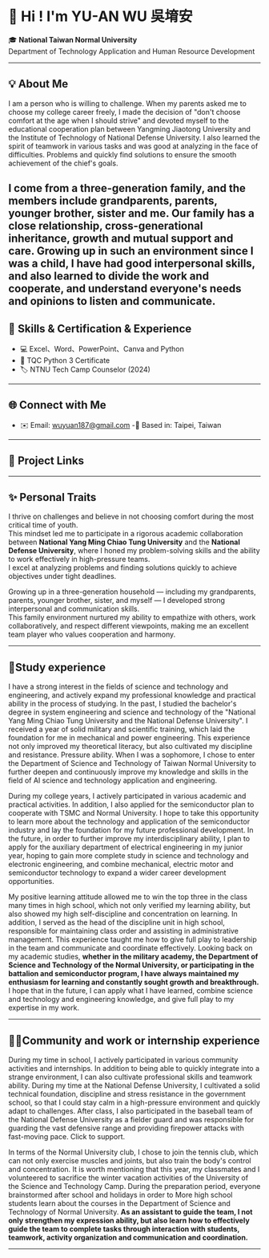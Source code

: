# 👋 Hi ! I'm YU-AN WU 吳堉安

🎓 **National Taiwan Normal University**  
Department of Technology Application and Human Resource Development

---

## 💡 About Me

I am a person who is willing to challenge. When my parents asked me to choose my college career freely, I made the decision of "don't choose comfort at the age when I should strive" and devoted myself to the educational cooperation plan between Yangming Jiaotong University and the Institute of Technology of National Defense University. I also learned the spirit of teamwork in various tasks and was good at analyzing in the face of difficulties. Problems and quickly find solutions to ensure the smooth achievement of the chief's goals.

I come from a three-generation family, and the members include grandparents, parents, younger brother, sister and me. Our family has a close relationship, cross-generational inheritance, growth and mutual support and care. Growing up in such an environment since I was a child, I have had good interpersonal skills, and also learned to divide the work and cooperate, and understand everyone's needs and opinions to listen and communicate.
---

## 🧠 Skills & Certification & Experience

- 💻 Excel、Word、PowerPoint、Canva and Python  
- 📜 TQC Python 3 Certificate
- 🏷️ NTNU Tech Camp Counselor (2024)
---

## 🌐 Connect with Me

- ✉️ Email: wuyuan187@gmail.com
-📍 Based in: Taipei, Taiwan

---

## 📁 Project Links


---
## ✨ Personal Traits

I thrive on challenges and believe in not choosing comfort during the most critical time of youth.  
This mindset led me to participate in a rigorous academic collaboration between **National Yang Ming Chiao Tung University** and the **National Defense University**, where I honed my problem-solving skills and the ability to work effectively in high-pressure teams.  
I excel at analyzing problems and finding solutions quickly to achieve objectives under tight deadlines.

Growing up in a three-generation household — including my grandparents, parents, younger brother, sister, and myself — I developed strong interpersonal and communication skills.  
This family environment nurtured my ability to empathize with others, work collaboratively, and respect different viewpoints, making me an excellent team player who values cooperation and harmony.

---

## 🌱Study experience

I have a strong interest in the fields of science and technology and engineering, and actively expand my professional knowledge and practical ability in the process of studying. In the past, I studied the bachelor's degree in system engineering and science and technology of the "National Yang Ming Chiao Tung University and the National Defense University". I received a year of solid military and scientific training, which laid the foundation for me in mechanical and power engineering. This experience not only improved my theoretical literacy, but also cultivated my discipline and resistance. Pressure ability. When I was a sophomore, I chose to enter the Department of Science and Technology of Taiwan Normal University to further deepen and continuously improve my knowledge and skills in the field of AI science and technology application and engineering.

During my college years, I actively participated in various academic and practical activities. In addition, I also applied for the semiconductor plan to cooperate with TSMC and Normal University. I hope to take this opportunity to learn more about the technology and application of the semiconductor industry and lay the foundation for my future professional development. In the future, in order to further improve my interdisciplinary ability, I plan to apply for the auxiliary department of electrical engineering in my junior year, hoping to gain more complete study in science and technology and electronic engineering, and combine mechanical, electric motor and semiconductor technology to expand a wider career development opportunities.

My positive learning attitude allowed me to win the top three in the class many times in high school, which not only verified my learning ability, but also showed my high self-discipline and concentration on learning. In addition, I served as the head of the discipline unit in high school, responsible for maintaining class order and assisting in administrative management. This experience taught me how to give full play to leadership in the team and communicate and coordinate effectively. Looking back on my academic studies, **whether in the military academy, the Department of Science and Technology of the Normal University, or participating in the battalion and semiconductor program, I have always maintained my enthusiasm for learning and constantly sought growth and breakthrough.**   I hope that in the future, I can apply what I have learned, combine science and technology and engineering knowledge, and give full play to my expertise in my work.

---

## 🧑‍💻Community and work or internship experience

During my time in school, I actively participated in various community activities and internships. In addition to being able to quickly integrate into a strange environment, I can also cultivate professional skills and teamwork ability. During my time at the National Defense University, I cultivated a solid technical foundation, discipline and stress resistance in the government school, so that I could stay calm in a high-pressure environment and quickly adapt to challenges. After class, I also participated in the baseball team of the National Defense University as a fielder guard and was responsible for guarding the vast defensive range and providing firepower attacks with fast-moving pace. Click to support.

In terms of the Normal University club, I chose to join the tennis club, which can not only exercise muscles and joints, but also train the body's control and concentration. It is worth mentioning that this year, my classmates and I volunteered to sacrifice the winter vacation activities of the University of the Science and Technology Camp. During the preparation period, everyone brainstormed after school and holidays in order to More high school students learn about the courses in the Department of Science and Technology of Normal University. **As an assistant to guide the team, I not only strengthen my expression ability, but also learn how to effectively guide the team to complete tasks through interaction with students, teamwork, activity organization and communication and coordination.**

---




  
